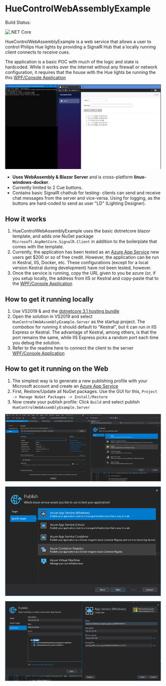 # HueControlWebAssemblyExample

Build Status: 

![.NET Core](https://github.com/olaafrossi/HueControlWebAssemblyExample/workflows/.NET%20Core/badge.svg)

HueControlWebAssemblyExample is a web service that allows a user to control Philips Hue lights by providing a SignalR Hub that a locally running client connects to receive cues. 

The application is a basic POC with much of the logic and state is hardcoded. While it works over the internet without any firewall or network configuration, it requires that the house with the Hue lights be running the this [WPF/Console Application](https://github.com/olaafrossi/HueControlExample)

<p align="center">
<img src="https://github.com/olaafrossi/HueControlWebAssemblyExample/blob/master/Imgs/HueServer1.PNG"
  alt="UI image"
</p>

* **Uses WebAssembly & Blazor Server** and is cross-platform **linux-windows-docker**.
* Currently limited to 2 Cue buttons.
* Contains basic SignalR chathub for testing- clients can send and receive chat messages from the server and vice-versa. Using for logging, as the buttons are hard-coded to send as user "LD" (Lighting Designer).

## How it works

1. HueControlWebAssemblyExample uses the basic dotnetcore blazor template, and adds one NuGet package `Microsoft.AspNetCore.SignalR.Client` in addition to the         boilerplate that comes with the template.
2. Currently, the application has been tested as an [Azure App Service](https://azure.microsoft.com/en-us/services/app-service) new users get $200 or so of free credit. However, the application can be run in Kestral, IIS, Docker, etc. These configurations (except for a local version Kestral during development) have not been tested, however. 
3. Once the service is running, copy the URL given to you be azure (or, if you setup locally, the address from IIS or Kestral and copy-paste that to the [WPF/Console Application](https://github.com/olaafrossi/HueControlExample)

## How to get it running locally

1. Use VS2019 & and the [dotnetcore 3.1 hosting bundle](https://download.visualstudio.microsoft.com/download/pr/9b9f4a6e-aef8-41e0-90db-bae1b0cf4e34/4ab93354cdff8991d91a9f40d022d450/dotnet-hosting-3.1.6-win.exe)
2. Open the solution in VS2019 and select `HueControlWebAssemblyExample.Server` as the startup project. The combobox for running it should default to "Kestral", but it can run in IIS Express or Kestral. The advantage of Kestral, among others, is that the port remains the same, while IIS Express picks a random port each time you debug the solution. 
3. Refer to the readme here to connect the client to the server [WPF/Console Application](https://github.com/olaafrossi/HueControlExample)

## How to get it running on the Web

1. The simplest way is to generate a new publishing profile with your Microsoft account and create an [Azure App Service](https://azure.microsoft.com/en-us/services/app-service)
2. First, Restore/Update all NuGet packages. Use the GUI for this, `Project -> Manage NuGet Packages -> Install/Restore`
3. Now create your publish profile: Click `Build` and select publish `HueControlWebAssemblyExample.Server`

<p align="center">
<img src="https://github.com/olaafrossi/HueControlWebAssemblyExample/blob/master/Imgs/HueServer3.PNG"
  alt="You will need to create a new profile"
</p>

<p align="center">
<img src="https://github.com/olaafrossi/HueControlWebAssemblyExample/blob/master/Imgs/HueServer5.PNG"
  alt="Choose target type"
</p>

<p align="center">
<img src="https://github.com/olaafrossi/HueControlWebAssemblyExample/blob/master/Imgs/HueServer6.PNG"
  alt="Setup Name, Subscription, Resource Group, and Hosting Plan"
</p>
